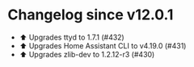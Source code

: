 # Changelog since v12.0.1
- ⬆️ Upgrades ttyd to 1.7.1 (#432) 
- ⬆️ Upgrades Home Assistant CLI to v4.19.0 (#431) 
- ⬆️ Upgrades zlib-dev to 1.2.12-r3 (#430) 
